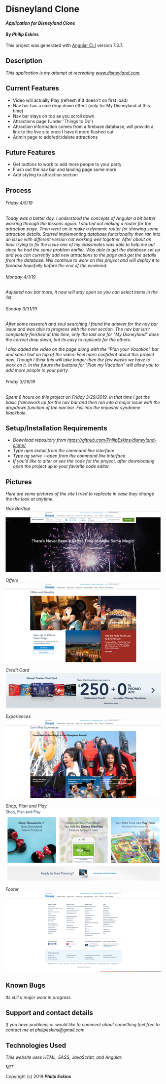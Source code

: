 # Disneyland Clone

#### _Application for Disneyland Clone_

#### By _**Philip Eskins**_

This project was generated with [Angular CLI](https://github.com/angular/angular-cli) version 7.3.7.

## Description

_This application is my attempt at recreating www.disneyland.com._

## Current Features

* Video will actually Play (refresh if it doesn't on first load)
* Nav bar has a nice drop down effect (only for My Disneyland at this time)
* Nav bar stays on top as you scroll down.
* Attractions page (Under 'Things to Do')
* Attraction information comes from a firebase database, will provide a link to the live site once I have it more flushed out
* Admin page to add/edit/delete attractions

## Future Features

* Get buttons to work to add more people to your party
* Flush out the nav bar and landing page some more
* Add styling to attraction section

## Process
###### Friday 4/5/19
_Today was a better day, I understood the concepts of Angular a bit better working through the lessons again. I started out making a router for the attraction page. Then went on to make a dynamic router for showing some attraction details. Started implementing database functionality then ran into an issue with different version not working well together. After about an hour trying to fix the issue one of my classmates was able to help me out since he had the same problem earlier. Was able to get the database set up and you can currently add new attractions to the page and get the details from the database. Will continue to work on this project and will deploy it to firebase hopefully before the end of the weekend._

###### Monday 4/1/19
_Adjusted nav bar more, it now will stay open so you can select items in the list_

###### Sunday 3/31/19
_After some research and soul searching I found the answer for the nav bar issue and was able to progress with the next section. The nav bar isn't completely finished at this time, only the last one for "My Disneyland" does the correct drop down, but its easy to replicate for the others._

_I also added the video on the page along with the "Plan your Vacation" bar and some text on top of the video. Feel more confident about this project now. Though I think this will take longer then the few weeks we have to work on it. In the future the buttons for "Plan my Vacation" will allow you to add more people to your party._

###### Friday 3/29/19
_Spent 8 hours on this project on Friday 3/29/2019. In that time I got the basic framework up for the nav bar and then ran into a major issue with the dropdown function of the nav bar. Fell into the imposter syndrome blackhole._

## Setup/Installation Requirements

* _Download repository from https://github.com/PhilipEskins/disneyland-clone/_
* _Type npm install from the command line interface_
* _Type ng serve --open from the command line interface_
* _If you'd like to alter or see the code for the project, after downloading open the project up in your favorite code editor._

## Pictures
_Here are some pictures of the site I tried to replicate in case they change the the look at anytime._

_Nav Bar/top_
![Alt text](src/assets/img/top.png?raw=true "Homepage Drawing")

_Offers_
![Alt text](src/assets/img/offers.png?raw=true "Homepage Drawing")

_Credit Card_
![Alt text](src/assets/img/credit-card.png?raw=true "Homepage Drawing")

_Experiences_
![Alt text](src/assets/img/experiences.png?raw=true "Homepage Drawing")

_Shop, Plan and Play_
![Alt text](src/assets/img/shop-plan-play.png?raw=true "Homepage Drawing")

_Footer_
![Alt text](src/assets/img/footer.png?raw=true "Homepage Drawing")

## Known Bugs

_Its still a major work in progress._

## Support and contact details

_If you have problems or would like to comment about something feel free to contact me at philipeskins@gmail.com_

## Technologies Used

_This website uses HTML, SASS, JavaScript, and Angular._

*MIT*

Copyright (c) 2019 **_Philip Eskins_**
